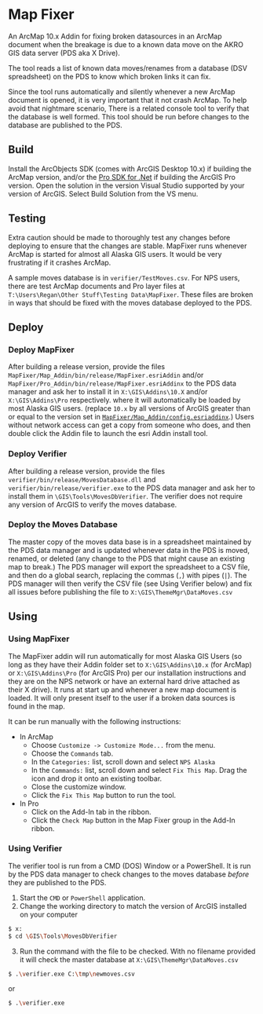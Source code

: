 # Map Fixer

An ArcMap 10.x Addin for fixing broken datasources in an
ArcMap document when the breakage is due to a known data
move on the AKRO GIS data server (PDS aka X Drive).

The tool reads a list of known data moves/renames from a
database (DSV spreadsheet) on the PDS to know which
broken links it can fix.

Since the tool runs automatically and silently whenever a
new ArcMap document is opened, it is very important that it
not crash ArcMap.  To help avoid that nightmare scenario,
There is a related console tool to verify that the
database is well formed. This tool should be run before
changes to the database are published to the PDS.

## Build

Install the ArcObjects SDK (comes with ArcGIS Desktop 10.x)
if building the ArcMap version, and/or the
[Pro SDK for .Net](https://github.com/Esri/arcgis-pro-sdk/wiki/ProGuide-Installation-and-Upgrade)
if building the ArcGIS Pro version.
Open the solution in the version Visual Studio supported by
your version of ArcGIS. Select Build Solution from the VS menu.

## Testing

Extra caution should be made to thoroughly test any changes
before deploying to ensure that the changes are stable. MapFixer
runs whenever ArcMap is started for almost all Alaska GIS users.
It would be very frustrating if it crashes ArcMap.

A sample moves database is in `verifier/TestMoves.csv`.  For NPS
users, there are test ArcMap documents and Pro layer files at
`T:\Users\Regan\Other Stuff\Testing Data\MapFixer`. These files
are broken in ways that should be fixed with the moves database
deployed to the PDS.

## Deploy

### Deploy MapFixer

After building a release version, provide the files
`MapFixer/Map_Addin/bin/release/MapFixer.esriAddin` and/or
`MapFixer/Pro_Addin/bin/release/MapFixer.esriAddinx`
to the PDS data manager
and ask her to install it in `X:\GIS\Addins\10.X` and/or
`X:\GIS\Addins\Pro` respectively. where it will
automatically be loaded by most Alaska GIS users. (replace `10.x` by
all versions of ArcGIS greater than or equal to the version set in
[`MapFixer/Map_Addin/config.esriaddinx`](https://github.com/AKROGIS/MapFixer/blob/4803e5ab7e99645623d0fb5e37c85add3f0785bb/Map_AddIn/Config.esriaddinx#L11).)
Users without network access can get a copy from someone who does,
and then double click the Addin file to launch the esri Addin
install tool.

### Deploy Verifier

After building a release version, provide the files
`verifier/bin/release/MovesDatabase.dll` and
`verifier/bin/release/verifier.exe` to the PDS data manager
and ask her to install them in `\GIS\Tools\MovesDbVerifier`.
The verifier does not require any version of ArcGIS to
verify the moves database.

### Deploy the Moves Database

The master copy of the moves data base is in a spreadsheet
maintained by the PDS data manager and is updated whenever
data in the PDS is moved, renamed, or deleted (any change to
the PDS that might cause an existing map to break.)
The PDS manager will export the spreadsheet to a CSV file,
and then do a global search, replacing the commas (`,`) with
pipes (`|`).  The PDS manager will then verify the CSV file
(see Using Verifier below) and fix all issues before
publishing the file to `X:\GIS\ThemeMgr\DataMoves.csv`

## Using

### Using MapFixer

The MapFixer addin will run automatically for most Alaska GIS
Users (so long as they have their Addin folder set to
`X:\GIS\Addins\10.x` (for ArcMap) or `X:\GIS\Addins\Pro`
(for ArcGIS Pro) per our installation instructions and
they are on the NPS network or have an external hard drive
attached as their X drive). It runs at start up and whenever
a new map document is loaded.  It will only present itself
to the user if a broken data sources is found in the map.

It can be run manually with the following instructions:


* In ArcMap
  * Choose `Customize -> Customize Mode...` from the menu.
  * Choose the `Commands` tab.
  * In the `Categories:` list, scroll down and select `NPS Alaska`
  * In the `Commands:` list, scroll down and select `Fix This Map`.
    Drag the icon and drop it onto an existing toolbar.
  * Close the customize window.
  * Click the `Fix This Map` button to run the tool.
* In Pro
  * Click on the Add-In tab in the ribbon.
  * Click the `Check Map` button in the Map Fixer
    group in the Add-In ribbon.

### Using Verifier

The verifier tool is run from a CMD (DOS) Window or a
PowerShell.  It is run by the PDS data manager to
check changes to the moves database _before_ they are
published to the PDS.

1) Start the `CMD` or `PowerShell` application.
2) Change the working directory to match the version of
   ArcGIS installed on your computer

```sh
$ x:
$ cd \GIS\Tools\MovesDbVerifier
```

3) Run the command with the file to be checked. With no
filename provided it will check the master database at
`X:\GIS\ThemeMgr\DataMoves.csv`

```sh
$ .\verifier.exe C:\tmp\newmoves.csv
```
or
```sh
$ .\verifier.exe
```
